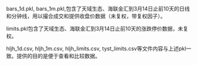 bars_1d.pkl, bars_1m.pkl,包含了天域生态、海联金汇到3月14日止前10天的日线和分钟线，用以撮合成交和提供收盘价数据（未复权，带复权因子）。

limits.pkl包含了天域生态、海联金汇到3月14日止前10天的涨跌停价数据，未复权。

hljh_1d.csv, hljh_1m.csv, hljh_limits.csv, tyst_limits.csv等文件内容与上述pkl一致。提供的目的是便于查看和比较数据。

